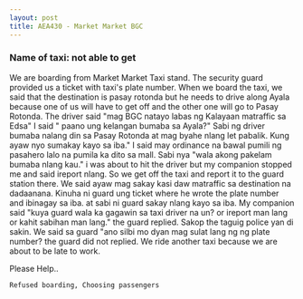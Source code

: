 ```yaml
---
layout: post
title: AEA430 - Market Market BGC
---
```


### Name of taxi: not able to get

We are boarding from Market Market Taxi stand. The security guard provided us a ticket with taxi's plate number. When we board the taxi, we said that the destination is pasay rotonda but he needs to drive along Ayala because one of us will have to get off and the other one will go to Pasay Rotonda. The driver said "mag BGC natayo labas ng Kalayaan matraffic sa Edsa" I said " paano ung kelangan bumaba sa Ayala?" Sabi ng driver bumaba nalang din sa Pasay Rotonda at mag byahe nlang let pabalik. Kung ayaw nyo sumakay kayo sa iba." I said may ordinance na bawal pumili ng pasahero lalo na pumila ka dito sa mall. Sabi nya "wala akong pakelam bumaba nlang kau." i was about to hit the driver but my companion stopped me and said ireport nlang. So we get off the taxi and report it to the guard station there. We said ayaw mag sakay kasi daw matraffic sa destination na dadaanana. Kinuha ni guard ung ticket where he wrote the plate number and ibinagay sa iba. at sabi ni guard sakay nlang kayo sa iba. My companion said "kuya guard wala ka gagawin sa taxi driver na un? or ireport man lang or kahit sabihan man lang." the guard replied. Sakop the taguig police yan di sakin. We said sa guard "ano silbi mo dyan mag sulat lang ng ng plate number? the guard did not replied. We ride another taxi because we are about to be late to work.  

Please Help..

```Refused boarding, Choosing passengers```
